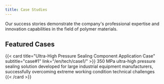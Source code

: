 ```yaml
---
title: Case Studies
---
```


Our success stories demonstrate the company's professional expertise and innovation capabilities in the field of polymer materials.

## Featured Cases

{{< card title="Ultra-High Pressure Sealing Component Application Case" subtitle="case#1" link="/en/tech/case1/" >}}
350 MPa ultra-high pressure sealing solution developed for large industrial equipment manufacturers, successfully overcoming extreme working condition technical challenges
{{< /card >}}